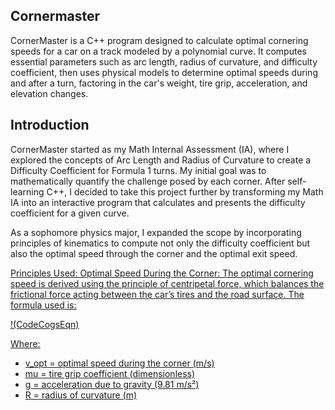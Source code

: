 ## Cornermaster
CornerMaster is a C++ program designed to calculate optimal cornering speeds for a car on a track modeled by a polynomial curve. It computes essential parameters such as arc length, radius of curvature, and difficulty coefficient, then uses physical models to determine optimal speeds during and after a turn, factoring in the car's weight, tire grip, acceleration, and elevation changes.

## Introduction

CornerMaster started as my Math Internal Assessment (IA), where I explored the concepts of Arc Length and Radius of Curvature to create a Difficulty Coefficient for Formula 1 turns. My initial goal was to mathematically quantify the challenge posed by each corner. After self-learning C++, I decided to take this project further by transforming my Math IA into an interactive program that calculates and presents the difficulty coefficient for a given curve.

As a sophomore physics major, I expanded the scope by incorporating principles of kinematics to compute not only the difficulty coefficient but also the optimal speed through the corner and the optimal exit speed.

<u>Principles Used:<u>
Optimal Speed During the Corner: The optimal cornering speed is derived using the principle of centripetal force, which balances the frictional force acting between the car’s tires and the road surface. The formula used is:

!(CodeCogsEqn)

Where:
- v_opt = optimal speed during the corner (m/s)
- mu = tire grip coefficient (dimensionless)
- g = acceleration due to gravity (9.81 m/s²)
- R = radius of curvature (m)

